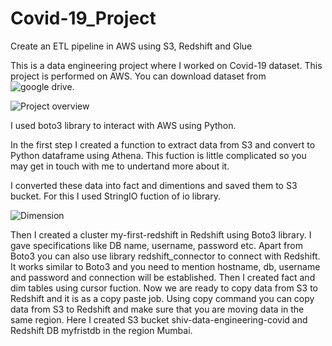 # Covid-19_Project
Create an ETL pipeline in AWS using S3, Redshift and Glue

This is a data engineering project where I worked on Covid-19 dataset. This project is performed on AWS. You can download dataset from ![google drive](https://drive.google.com/drive/folders/18PlEVh2IpFYCbORhDBgQ09llG_n9aO3n).

![Project overview](https://user-images.githubusercontent.com/82932314/209496778-052c3a4e-89e9-44ae-87e4-54d8c5502ed5.PNG)

I used boto3 library to interact with AWS using Python.

In the first step I created a function to extract data from S3 and convert to Python dataframe using Athena. This fuction is little complicated so you may get in 
touch with me to undertand more about it.

I converted these data into fact and dimentions and saved them to S3 bucket. For this I used StringIO fuction of io library. 

![Dimension](https://user-images.githubusercontent.com/82932314/209495647-4b5911ad-111d-42ff-85fb-461b7205f6dd.jpg)

Then I created a cluster my-first-redshift in Redshift using Boto3 library. I gave specifications like DB name, username, password etc. Apart from Boto3 you can also use library redshift_connector to connect with Redshift. It works similar to Boto3 and you need to mention hostname, db, username and password and connection will be established. Then I created fact and dim tables using cursor fuction. Now we are ready to copy data from S3 to Redshift and it is as a copy paste job. Using copy command you can copy data from S3 to Redshift and make sure that you are moving data in the same region. Here I created S3 bucket shiv-data-engineering-covid and Redshift DB myfristdb in the region Mumbai.
